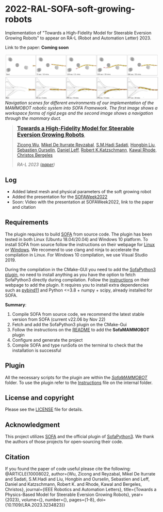# 2022-RAL-SOFA-soft-growing-robots
Implementation of "Towards a High-Fidelity Model for Steerable Eversion Growing Robots" to appear on RA-L (Robot and Automation Letter) 2023.

Link to the paper: **Coming soon**

![fig](imgs/pegs-snapshot.png "Duct navigation of the simulated MAMMOBOT")
![fig](imgs/ducts-snapshot.png)
*Navigation scenes for different environments of our implementation of the MAMMOBOT robotic system into SOFA Framework. The first image shows a workspace forms of rigid pegs and the second image shows a navigation through the mammary duct.*

><font size = 4>[**Towards a High-Fidelity Model for Steerable Eversion Growing Robots**]()</font>,
>
>[Zicong Wu](https://rvim.online/author/zicong-wu/), [Mikel De Iturrate Reyzabal](https://kclpure.kcl.ac.uk/portal/en/persons/mikel-de-iturrate-reyzabal(54d8acc4-29b6-4ea6-855c-3d25077e13f4).html), [S.M.Hadi Sadati](https://rvim.online/author/s.m.hadi-sadati/), [Hongbin Liu](http://kclhammerlab.com/people/hongbin-liu/), [Sebastien Ourselin](https://www.kcl.ac.uk/people/sebastien-ourselin), [Daniel Leff](https://www.imperial.ac.uk/people/d.leff), [Robert K.Katzschmann](https://srl.ethz.ch/the-group/prof-robert-katzschmann.html), [Kawal Rhode](https://kclpure.kcl.ac.uk/portal/kawal.rhode.html), [Christos Bergeles](https://rvim.online/author/christos-bergeles/)
>
>*RA-L 2023 ([paper](https://ieeexplore.ieee.org/document/10008022))*

## Log
* Added latest mesh and physical parameters of the soft growing robot
* Added the presentation for the [SOFAWeek2022](SofaWeek2022/SOFAWeek2022.pdf)
* Soon: Video with the presentation at SOFAWeek2022, link to the paper and citation

## Requirements
The plugin requires to build [SOFA](https://www.sofa-framework.org/) from source code. The plugin has been tested in both Linux (Ubuntu 18.04/20.04) and Windows 10 platform. To install SOFA from source follow the instructions on their webpage for [Linux](https://www.sofa-framework.org/community/doc/getting-started/build/linux/) or [Windows](https://www.sofa-framework.org/community/doc/getting-started/build/windows/). We recomend to use clang and ninja to accelerate the compilation in Linux. For Windows 10 compilation, we use Visual Studio 2019.

During the compilation in the CMake-GUI you need to add the [SofaPython3 plugin](https://sofapython3.readthedocs.io/en/latest/), no need to install anything as you have the option to fetch SofaPython3 directly during compilation. Follow the [instructions](https://sofapython3.readthedocs.io/en/latest/menu/Compilation.html) on their webpage to add the plugin. It requires you to install extra dependencies such as [pybind11](https://pybind11.readthedocs.io/en/stable/) and Python <=3.8 + numpy + scipy, already installed for SOFA.

**Summary**:

1. Compile SOFA from source code, we recommend the latest stable version from SOFA (current v22.06 by Nov 22)
1. Fetch and add the SofaPython3 plugin on the CMake-Gui
1. Follow the instructions on the [README](SofaMAMMOBOT/README.md) to add the **SofaMAMMOBOT** plugin
1. Configure and generate the project
1. Compile SOFA and type runSofa on the terminal to check that the installation is successful

## Plugin
All the necessary scripts for the plugin are within the *[SofaMAMMOBOT](SofaMAMMOBOT/)* folder.
To use the plugin refer to the [Instructions](SofaMAMMOBOT/README.md) file on the internal folder.

## License and copyright
Please see the [LICENSE](LICENSE) file for details.

## Acknowledgment
This project utilizes [SOFA](https://www.sofa-framework.org/) and the official plugin of [SofaPython3](https://sofapython3.readthedocs.io/en/latest/). We thank the authors of those projects for open-sourcing their code.

## Citation
If you found the paper of code useful please cite the following:
@ARTICLE{10008022,
  author={Wu, Zicong and Reyzabal, Mikel De Iturrate and Sadati, S.M.Hadi and Liu, Hongbin and Ourselin, Sebastien and Leff, Daniel and Katzschmann, Robert K. and Rhode, Kawal and Bergeles, Christos},
  journal={IEEE Robotics and Automation Letters}, 
  title={Towards a Physics-Based Model for Steerable Eversion Growing Robots}, 
  year={2023},
  volume={},
  number={},
  pages={1-8},
  doi={10.1109/LRA.2023.3234823}}

